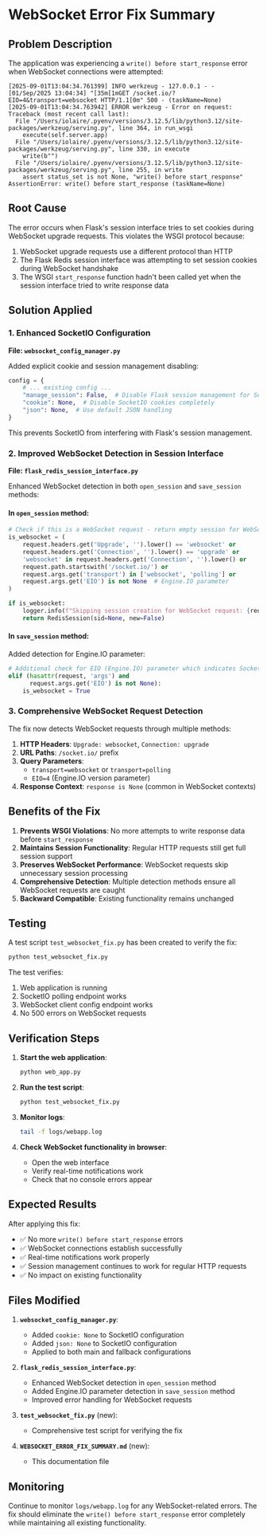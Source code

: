 # WebSocket Error Fix Summary

## Problem Description

The application was experiencing a `write() before start_response` error when WebSocket connections were attempted:

```
[2025-09-01T13:04:34.761399] INFO werkzeug - 127.0.0.1 - - [01/Sep/2025 13:04:34] "[35m[1mGET /socket.io/?EIO=4&transport=websocket HTTP/1.1[0m" 500 - (taskName=None)
[2025-09-01T13:04:34.763942] ERROR werkzeug - Error on request:
Traceback (most recent call last):
  File "/Users/iolaire/.pyenv/versions/3.12.5/lib/python3.12/site-packages/werkzeug/serving.py", line 364, in run_wsgi
    execute(self.server.app)
  File "/Users/iolaire/.pyenv/versions/3.12.5/lib/python3.12/site-packages/werkzeug/serving.py", line 330, in execute
    write(b"")
  File "/Users/iolaire/.pyenv/versions/3.12.5/lib/python3.12/site-packages/werkzeug/serving.py", line 255, in write
    assert status_set is not None, "write() before start_response"
AssertionError: write() before start_response (taskName=None)
```

## Root Cause

The error occurs when Flask's session interface tries to set cookies during WebSocket upgrade requests. This violates the WSGI protocol because:

1. WebSocket upgrade requests use a different protocol than HTTP
2. The Flask Redis session interface was attempting to set session cookies during WebSocket handshake
3. The WSGI `start_response` function hadn't been called yet when the session interface tried to write response data

## Solution Applied

### 1. Enhanced SocketIO Configuration

**File: `websocket_config_manager.py`**

Added explicit cookie and session management disabling:

```python
config = {
    # ... existing config ...
    "manage_session": False,  # Disable Flask session management for SocketIO
    "cookie": None,  # Disable SocketIO cookies completely
    "json": None,  # Use default JSON handling
}
```

This prevents SocketIO from interfering with Flask's session management.

### 2. Improved WebSocket Detection in Session Interface

**File: `flask_redis_session_interface.py`**

Enhanced WebSocket detection in both `open_session` and `save_session` methods:

#### In `open_session` method:
```python
# Check if this is a WebSocket request - return empty session for WebSocket
is_websocket = (
    request.headers.get('Upgrade', '').lower() == 'websocket' or
    request.headers.get('Connection', '').lower() == 'upgrade' or
    'websocket' in request.headers.get('Connection', '').lower() or
    request.path.startswith('/socket.io/') or
    request.args.get('transport') in ['websocket', 'polling'] or
    request.args.get('EIO') is not None  # Engine.IO parameter
)

if is_websocket:
    logger.info(f"Skipping session creation for WebSocket request: {request.path}")
    return RedisSession(sid=None, new=False)
```

#### In `save_session` method:
Added detection for Engine.IO parameter:
```python
# Additional check for EIO (Engine.IO) parameter which indicates SocketIO
elif (hasattr(request, 'args') and 
      request.args.get('EIO') is not None):
    is_websocket = True
```

### 3. Comprehensive WebSocket Request Detection

The fix now detects WebSocket requests through multiple methods:

1. **HTTP Headers**: `Upgrade: websocket`, `Connection: upgrade`
2. **URL Paths**: `/socket.io/` prefix
3. **Query Parameters**: 
   - `transport=websocket` or `transport=polling`
   - `EIO=4` (Engine.IO version parameter)
4. **Response Context**: `response is None` (common in WebSocket contexts)

## Benefits of the Fix

1. **Prevents WSGI Violations**: No more attempts to write response data before `start_response`
2. **Maintains Session Functionality**: Regular HTTP requests still get full session support
3. **Preserves WebSocket Performance**: WebSocket requests skip unnecessary session processing
4. **Comprehensive Detection**: Multiple detection methods ensure all WebSocket requests are caught
5. **Backward Compatible**: Existing functionality remains unchanged

## Testing

A test script `test_websocket_fix.py` has been created to verify the fix:

```bash
python test_websocket_fix.py
```

The test verifies:
1. Web application is running
2. SocketIO polling endpoint works
3. WebSocket client config endpoint works
4. No 500 errors on WebSocket requests

## Verification Steps

1. **Start the web application**:
   ```bash
   python web_app.py
   ```

2. **Run the test script**:
   ```bash
   python test_websocket_fix.py
   ```

3. **Monitor logs**:
   ```bash
   tail -f logs/webapp.log
   ```

4. **Check WebSocket functionality in browser**:
   - Open the web interface
   - Verify real-time notifications work
   - Check that no console errors appear

## Expected Results

After applying this fix:

- ✅ No more `write() before start_response` errors
- ✅ WebSocket connections establish successfully
- ✅ Real-time notifications work properly
- ✅ Session management continues to work for regular HTTP requests
- ✅ No impact on existing functionality

## Files Modified

1. **`websocket_config_manager.py`**:
   - Added `cookie: None` to SocketIO configuration
   - Added `json: None` to SocketIO configuration
   - Applied to both main and fallback configurations

2. **`flask_redis_session_interface.py`**:
   - Enhanced WebSocket detection in `open_session` method
   - Added Engine.IO parameter detection in `save_session` method
   - Improved error handling for WebSocket requests

3. **`test_websocket_fix.py`** (new):
   - Comprehensive test script for verifying the fix

4. **`WEBSOCKET_ERROR_FIX_SUMMARY.md`** (new):
   - This documentation file

## Monitoring

Continue to monitor `logs/webapp.log` for any WebSocket-related errors. The fix should eliminate the `write() before start_response` error completely while maintaining all existing functionality.